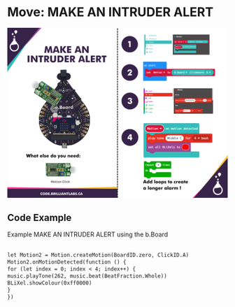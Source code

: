 # Move:  MAKE AN INTRUDER ALERT

![Mk_Intruder_Alert-EN](https://github.com/Brilliant-Labs/code.bl/blob/code_alpha/packaged/docs/static/mb/projects/bboard-tutorials-cards/5_Move/Move7/Mk_Intruder_Alert-EN.png?raw=true "Mk_Intruder_Alert-EN")

## Code Example

Example MAKE AN INTRUDER ALERT using the b.Board

```blocks

let Motion2 = Motion.createMotion(BoardID.zero, ClickID.A)
Motion2.onMotionDetected(function () {
for (let index = 0; index < 4; index++) {
music.playTone(262, music.beat(BeatFraction.Whole))
BLiXel.showColour(0xff0000)
}
})

```